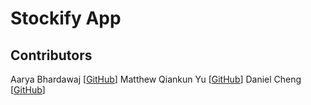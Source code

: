 # Stockify App

## Contributors
Aarya Bhardawaj [[GitHub](https://github.com/AaryaB04)]
Matthew Qiankun Yu [[GitHub](https://github.com/MatthewQiankunYu)]
Daniel Cheng [[GitHub](https://github.com/Daniel12581)]
